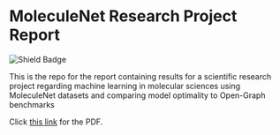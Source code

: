 # MoleculeNet Research Project Report


![Shield Badge](https://img.shields.io/github/actions/workflow/status/Jast38/ml-mol-sciences-report/latex-action.yml?label=Latex%20Build)

This is the repo for the report containing results for a scientific research project regarding machine learning in molecular sciences using
MoleculeNet datasets and comparing model optimality to Open-Graph benchmarks

Click [this link](https://jast38.github.io/ml-mol-sciences-report/ml-mol-sciences-report.pdf) for the PDF.
